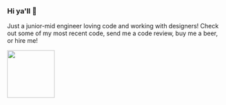 ### Hi ya'll 👋

Just a junior-mid engineer loving code and working with designers! Check out some of my most recent code, send me a code review, buy me a beer, or hire me!

<img src="https://github.com/zamariac/zamariac/assets/12178749/89cf25bc-7ed6-4ab8-80c8-f5559f1e0cd6" width="110" height="110">

<!-- **zamariac/zamariac** is a ✨ _special_ ✨ repository because its `README.md` (this file) appears on your GitHub profile.

Here are some ideas to get you started:

- 🔭 I’m currently working on ...a fun blog using hygraph!
- 🌱 I’m currently learning ... next
- 👯 I’m looking to collaborate on ...
- 🤔 I’m looking for help with ...
- 💬 Ask me about ...
- 📫 How to reach me: ...
- 😄 Pronouns: ...
- ⚡ Fun fact: ...
-->
